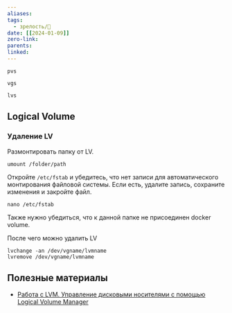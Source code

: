 ```yaml
---
aliases: 
tags:
  - зрелость/🌱
date: [[2024-01-09]]
zero-link: 
parents: 
linked:
---
```

```
pvs
```

```
vgs
```

```
lvs
```

## Logical Volume
### Удаление LV
Размонтировать папку от LV.

```shell
umount /folder/path
```

Откройте `/etc/fstab` и убедитесь, что нет записи для автоматического монтирования файловой системы. Если есть, удалите запись, сохраните изменения и закройте файл.

```
nano /etc/fstab
```

Также нужно убедиться, что к данной папке не присоединен docker volume.

После чего можно удалить LV
```shell
lvchange -an /dev/vgname/lvmname
lvremove /dev/vgname/lvmname
```
## Полезные материалы
- [Работа с LVM. Управление дисковыми носителями с помощью Logical Volume Manager](https://www.dmosk.ru/instruktions.php?object=lvm&ysclid=lr6peozovr651519872#delete)